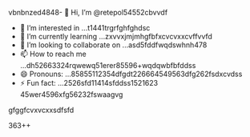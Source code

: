 vbnbnzed4848- 👋 Hi, I’m @retepol54552cbvvdf
- 👀 I’m interested in ...t1441trgrfghfghdsc
- 🌱 I’m currently learning ...zxvvxjmjmhgfbfxcvcvxxcvffvvfd
- 💞️ I’m looking to collaborate on ...asd5fddfwqdswhnh478
- 📫 How to reach me ...dh52663324rqwewq51erer85596+wqdqwbfbfddss
- 😄 Pronouns: ...85855112354dfgdt226664549563dfg262fsdxcvdss
- ⚡ Fun fact: ...2526sfd11414sfddss1521623
45wer4596xfg56232fswaagvg
<!---asd22222fgcvb because its `README.md` (tcvfdhis file) appears on your GitHub profile.54354wqewqehthht5sdf
You can click the Preview link to take a look at your changes.
--->gfggfcvxvcxxsdfsfd
363++
